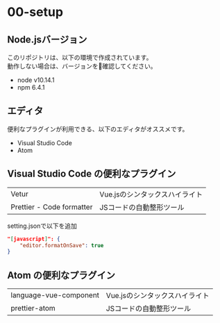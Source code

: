 # 00-setup

## Node.jsバージョン

このリポジトリは、以下の環境で作成されています。  
動作しない場合は、バージョンを確認してください。

- node v10.14.1
- npm 6.4.1


## エディタ

便利なプラグインが利用できる、以下のエディタがオススメです。

- Visual Studio Code
- Atom


## Visual Studio Code の便利なプラグイン

|||
|:---|:---|
|Vetur|Vue.jsのシンタックスハイライト|
|Prettier - Code formatter|JSコードの自動整形ツール|

setting.jsonで以下を追加
```json
"[javascript]": {
    "editor.formatOnSave": true
}
```

## Atom の便利なプラグイン

|||
|:--|:--|
|language-vue-component|Vue.jsのシンタックスハイライト|
|prettier-atom|JSコードの自動整形ツール|
